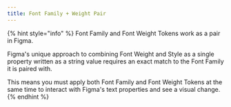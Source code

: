 ```yaml
---
title: Font Family + Weight Pair
---
```


{% hint style="info" %}
Font Family and Font Weight Tokens work as a pair in Figma.

Figma's unique approach to combining Font Weight and Style as a single property written as a string value requires an exact match to the Font Family it is paired with.&#x20;

This means you must apply both Font Family and Font Weight Tokens at the same time to interact with Figma's text properties and see a visual change.
{% endhint %}
